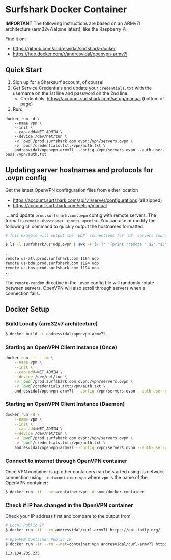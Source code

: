 # Surfshark Docker Container

**IMPORTANT** The following instructions are based on an ARMv7l architecture (arm32v7/alpine:latest), like the Raspberry Pi.

Find it on:

- https://github.com/andresvidal/surfshark-docker
- https://hub.docker.com/r/andresvidal/openvpn-armv7l

## Quick Start

1. Sign up for a Sharksurf account, of course! 
2. Get Service Credentials and update your `credentials.txt` with the username on the 1st line and password on the 2nd line. 
    - Credentials: https://account.surfshark.com/setup/manual (bottom of page)
3. Run:

```
docker run -d \
    --name vpn \
    --init \
    --cap-add=NET_ADMIN \
    --device /dev/net/tun \
    -v `pwd`/prod.surfshark.com.ovpn:/vpn/servers.ovpn \
    -v `pwd`/credentials.txt:/vpn/auth.txt \
    andresvidal/openvpn-armv7l --config /vpn/servers.ovpn --auth-user-pass /vpn/auth.txt
```

## Updating server hostnames and protocols for .ovpn config

Get the latest OpenVPN confirguration files from either location

- https://account.surfshark.com/api/v1/server/configurations (all zipped)
- https://account.surfshark.com/setup/manual

... and update `prod.surfshark.com.ovpn` config with remote servers. The format is `remote <hostname> <port> <proto>`. You can use or modify the following cli command to quickly output the hostnames formatted. 

``` bash
# This example will output the `UDP` connections for `US` servers found in the connection files stored in a relative `surfshark` folder.

$ ls -l surfshark/us*udp.ovpn | awk -F'[/.]' '{print "remote " $2"."$3"."$4".com 1194 udp"}'

...
remote us-atl.prod.surfshark.com 1194 udp
remote us-bdn.prod.surfshark.com 1194 udp
remote us-bos.prod.surfshark.com 1194 udp
...
```

The `remote-random` directive in the `.ovpn` config file will randomly rotate between servers. OpenVPN will also scroll through servers when a connection fails. 

## Docker Setup

### Build Locally (arm32v7 architecture)

``` bash
$ docker build -t andresvidal/openvpn-armv7l .
```

### Starting an OpenVPN Client Instance (Once)

``` bash
docker run -it --rm \
    --name vpn \
    --init \
    --cap-add=NET_ADMIN \
    --device /dev/net/tun \
    -v `pwd`/prod.surfshark.com.ovpn:/vpn/servers.ovpn \
    -v `pwd`/credentials.txt:/vpn/auth.txt \
    andresvidal/openvpn-armv7l --config /vpn/servers.ovpn --auth-user-pass /vpn/auth.txt
```

### Starting an OpenVPN Client Instance (Daemon)

``` bash
docker run -d \
    --name vpn \
    --init \
    --cap-add=NET_ADMIN \
    --device /dev/net/tun \
    -v `pwd`/prod.surfshark.com.ovpn:/vpn/servers.ovpn \
    -v `pwd`/credentials.txt:/vpn/auth.txt \
    andresvidal/openvpn-armv7l --config /vpn/servers.ovpn --auth-user-pass /vpn/auth.txt
```

### Connect to internet through OpenVPN container

Once VPN container is up other containers can be started using its network connection using `--net=container:vpn` where `vpn` is the name of the OpenVPN container:

``` bash
$ docker run -it --net=container:vpn -d some/docker-container
```

### Check if IP has changed in the OpenVPN container

Check your IP address first and compare to the output from:

``` bash
# Local Public IP
$ docker run -it --rm andresvidal/curl-armv7l https://api.ipify.org/

# OpenVPN Container Public IP
$ docker run -it --rm --net=container:vpn andresvidal/curl-armv7l https://api.ipify.org/

113.134.235.235
```